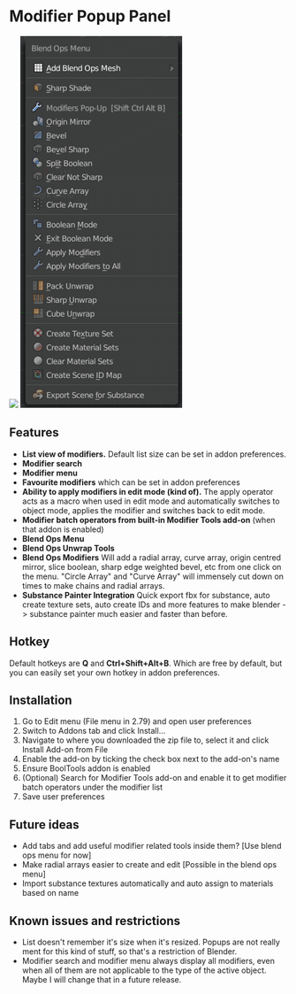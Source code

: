 # Modifier Popup Panel

![](panel.png)
![](panel2.png)

## Features

- **List view of modifiers.** Default list size can be set in addon preferences.
- **Modifier search**
- **Modifier menu**
- **Favourite modifiers** which can be set in addon preferences
- **Ability to apply modifiers in edit mode (kind of).** The apply operator acts as a macro when used in edit mode and automatically switches to object mode, applies the modifier and switches back to edit mode.
- **Modifier batch operators from built-in Modifier Tools add-on** (when that addon is enabled)
- **Blend Ops Menu**
- **Blend Ops Unwrap Tools**
- **Blend Ops Modifiers** Will add a radial array, curve array, origin centred mirror, slice boolean, sharp edge weighted bevel, etc from one click on the menu. "Circle Array" and "Curve Array" will immensely cut down on times to make chains and radial arrays.
- **Substance Painter Integration** Quick export fbx for substance, auto create texture sets, auto create IDs and more features to make blender -> substance painter much easier and faster than before.


## Hotkey

Default hotkeys are **Q** and **Ctrl+Shift+Alt+B**. Which are free by default, but you can easily set your own hotkey in addon preferences.

## Installation

1. Go to Edit menu (File menu in 2.79) and open user preferences
2. Switch to Addons tab and click Install...
3. Navigate to where you downloaded the zip file to, select it and click Install Add-on from File
4. Enable the add-on by ticking the check box next to the add-on's name
5. Ensure BoolTools addon is enabled
6. (Optional) Search for Modifier Tools add-on and enable it to get modifier batch operators under the modifier list
7. Save user preferences

## Future ideas

- Add tabs and add useful modifier related tools inside them? [Use blend ops menu for now]
- Make radial arrays easier to create and edit [Possible in the blend ops menu]
- Import substance textures automatically and auto assign to materials based on name

## Known issues and restrictions

- List doesn't remember it's size when it's resized. Popups are not really ment for this kind of stuff, so that's a restriction of Blender.
- Modifier search and modifier menu always display all modifiers, even when all of them are not applicable to the type of the active object. Maybe I will change that in a future release.
